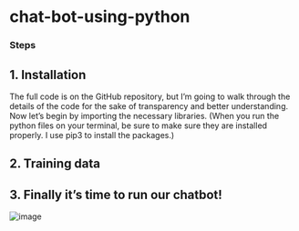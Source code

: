 # chat-bot-using-python

### Steps
## 1. Installation
The full code is on the GitHub repository, but I’m going to walk through the details of the code for the sake of transparency and better understanding.
 Now let’s begin by importing the necessary libraries. (When you run the python files on your terminal, be sure to make sure they are installed properly. I use pip3 to install the packages.)

## 2. Training data


## 3. Finally it’s time to run our chatbot!

![image](https://user-images.githubusercontent.com/85651071/125214335-4a69a300-e2bf-11eb-8b2a-f2e8f6c3af6c.png)




